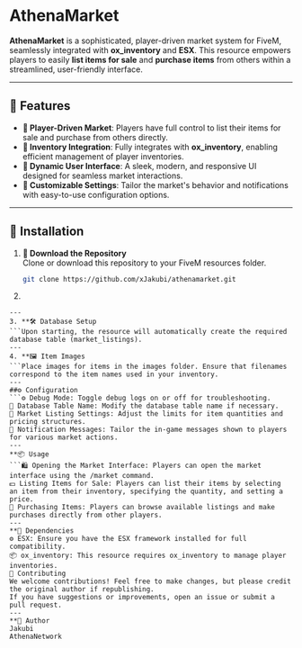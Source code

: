 # AthenaMarket

**AthenaMarket** is a sophisticated, player-driven market system for FiveM, seamlessly integrated with **ox_inventory** and **ESX**. This resource empowers players to easily **list items for sale** and **purchase items** from others within a streamlined, user-friendly interface.

---

## 🌟 Features

- **🌟 Player-Driven Market**: Players have full control to list their items for sale and purchase from others directly.
- **🔹 Inventory Integration**: Fully integrates with **ox_inventory**, enabling efficient management of player inventories.
- **🔹 Dynamic User Interface**: A sleek, modern, and responsive UI designed for seamless market interactions.
- **🔹 Customizable Settings**: Tailor the market's behavior and notifications with easy-to-use configuration options.

---

## 🚀 Installation

1. **🚀 Download the Repository**  
   Clone or download this repository to your FiveM resources folder.

   ```bash
   git clone https://github.com/xJakubi/athenamarket.git

2. ```⚙️ Add to server.cfg
```Ensure you add the following line to your server.cfg file.
---
3. **🛠️ Database Setup
```Upon starting, the resource will automatically create the required database table (market_listings).
---
4. **🖼️ Item Images
```Place images for items in the images folder. Ensure that filenames correspond to the item names used in your inventory.
---
##⚙️ Configuration
```⚙️ Debug Mode: Toggle debug logs on or off for troubleshooting.
🔧 Database Table Name: Modify the database table name if necessary.
🛒 Market Listing Settings: Adjust the limits for item quantities and pricing structures.
🔔 Notification Messages: Tailor the in-game messages shown to players for various market actions.
---
**📦 Usage
```🛍️ Opening the Market Interface: Players can open the market interface using the /market command.
💵 Listing Items for Sale: Players can list their items by selecting an item from their inventory, specifying the quantity, and setting a price.
🛒 Purchasing Items: Players can browse available listings and make purchases directly from other players.
---
**🔌 Dependencies
⚙️ ESX: Ensure you have the ESX framework installed for full compatibility.
📦 ox_inventory: This resource requires ox_inventory to manage player inventories.
🤝 Contributing
We welcome contributions! Feel free to make changes, but please credit the original author if republishing.
If you have suggestions or improvements, open an issue or submit a pull request.
---
**📝 Author
Jakubi
AthenaNetwork
